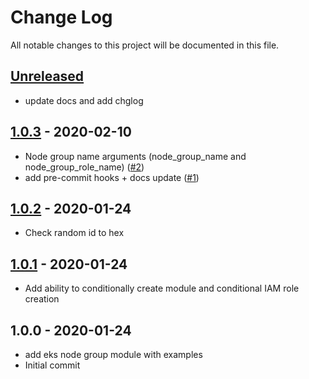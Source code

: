 # Change Log

All notable changes to this project will be documented in this file.

<a name="unreleased"></a>
## [Unreleased]

- update docs and add chglog


<a name="1.0.3"></a>
## [1.0.3] - 2020-02-10

- Node group name arguments (node_group_name and node_group_role_name) ([#2](https://github.com/umotif-public/terraform-aws-eks-node-group/issues/2))
- add pre-commit hooks + docs update ([#1](https://github.com/umotif-public/terraform-aws-eks-node-group/issues/1))


<a name="1.0.2"></a>
## [1.0.2] - 2020-01-24

- Check random id to hex


<a name="1.0.1"></a>
## [1.0.1] - 2020-01-24

- Add ability to conditionally create module and conditional IAM role creation


<a name="1.0.0"></a>
## 1.0.0 - 2020-01-24

- add eks node group module with examples
- Initial commit


[Unreleased]: https://github.com/umotif-public/terraform-aws-eks-node-group/compare/1.0.3...HEAD
[1.0.3]: https://github.com/umotif-public/terraform-aws-eks-node-group/compare/1.0.2...1.0.3
[1.0.2]: https://github.com/umotif-public/terraform-aws-eks-node-group/compare/1.0.1...1.0.2
[1.0.1]: https://github.com/umotif-public/terraform-aws-eks-node-group/compare/1.0.0...1.0.1

